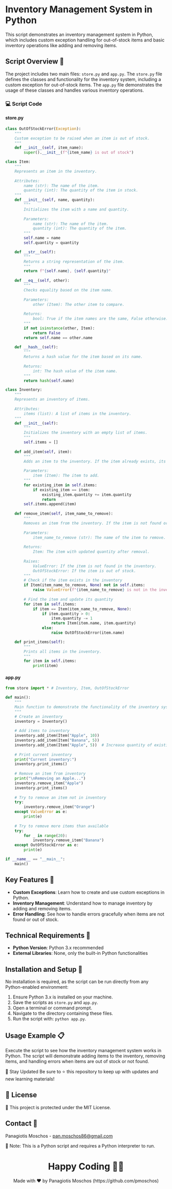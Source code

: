 # Inventory Management System in Python

This script demonstrates an inventory management system in Python, which includes custom exception handling for out-of-stock items and basic inventory operations like adding and removing items.

## Script Overview 📘

The project includes two main files: `store.py` and `app.py`. The `store.py` file defines the classes and functionality for the inventory system, including a custom exception for out-of-stock items. The `app.py` file demonstrates the usage of these classes and handles various inventory operations.

### :computer: Script Code

#### store.py
```python
class OutOfStockError(Exception):
    """
    Custom exception to be raised when an item is out of stock.
    """
    def __init__(self, item_name):
        super().__init__(f"{item_name} is out of stock")

class Item:
    """
    Represents an item in the inventory.
    
    Attributes:
        name (str): The name of the item.
        quantity (int): The quantity of the item in stock.
    """
    def __init__(self, name, quantity):
        """
        Initializes the item with a name and quantity.
        
        Parameters:
            name (str): The name of the item.
            quantity (int): The quantity of the item.
        """
        self.name = name
        self.quantity = quantity

    def __str__(self):
        """
        Returns a string representation of the item.
        """
        return f"{self.name}, {self.quantity}"
    
    def __eq__(self, other):
        """
        Checks equality based on the item name.
        
        Parameters:
            other (Item): The other item to compare.
        
        Returns:
            bool: True if the item names are the same, False otherwise.
        """
        if not isinstance(other, Item):
            return False
        return self.name == other.name
    
    def __hash__(self):
        """
        Returns a hash value for the item based on its name.
        
        Returns:
            int: The hash value of the item name.
        """
        return hash(self.name)

class Inventory:
    """
    Represents an inventory of items.
    
    Attributes:
        items (list): A list of items in the inventory.
    """
    def __init__(self):
        """
        Initializes the inventory with an empty list of items.
        """
        self.items = []
    
    def add_item(self, item):
        """
        Adds an item to the inventory. If the item already exists, its quantity is updated.
        
        Parameters:
            item (Item): The item to add.
        """
        for existing_item in self.items:
            if existing_item == item:
                existing_item.quantity += item.quantity
                return
        self.items.append(item)
    
    def remove_item(self, item_name_to_remove):
        """
        Removes an item from the inventory. If the item is not found or out of stock, raises an error.
        
        Parameters:
            item_name_to_remove (str): The name of the item to remove.
        
        Returns:
            Item: The item with updated quantity after removal.
        
        Raises:
            ValueError: If the item is not found in the inventory.
            OutOfStockError: If the item is out of stock.
        """
        # Check if the item exists in the inventory
        if Item(item_name_to_remove, None) not in self.items:
            raise ValueError(f"{item_name_to_remove} is not in the inventory")
        
        # Find the item and update its quantity
        for item in self.items:
            if item == Item(item_name_to_remove, None):
                if item.quantity > 0:
                    item.quantity -= 1
                    return Item(item.name, item.quantity)
                else:
                    raise OutOfStockError(item.name)

    def print_items(self):
        """
        Prints all items in the inventory.
        """
        for item in self.items:
            print(item)
```

#### app.py
```python
from store import * # Inventory, Item, OutOfStockError

def main():
    """
    Main function to demonstrate the functionality of the inventory system.
    """
    # Create an inventory
    inventory = Inventory()
    
    # Add items to inventory
    inventory.add_item(Item("Apple", 10))
    inventory.add_item(Item("Banana", 5))
    inventory.add_item(Item("Apple", 5))  # Increase quantity of existing item
    
    # Print current inventory
    print("Current inventory:")
    inventory.print_items()
    
    # Remove an item from inventory
    print("\nRemoving an Apple...")
    inventory.remove_item("Apple")
    inventory.print_items()
    
    # Try to remove an item not in inventory
    try:
        inventory.remove_item("Orange")
    except ValueError as e:
        print(e)
    
    # Try to remove more items than available
    try:
        for _ in range(20):
            inventory.remove_item("Banana")
    except OutOfStockError as e:
        print(e)

if __name__ == "__main__":
    main()
```

## Key Features 🌟
- **Custom Exceptions**: Learn how to create and use custom exceptions in Python.
- **Inventory Management**: Understand how to manage inventory by adding and removing items.
- **Error Handling**: See how to handle errors gracefully when items are not found or out of stock.

## Technical Requirements 🔧
- **Python Version**: Python 3.x recommended
- **External Libraries**: None, only the built-in Python functionalities

## Installation and Setup 🚀
No installation is required, as the script can be run directly from any Python-enabled environment:

1. Ensure Python 3.x is installed on your machine.
2. Save the scripts as `store.py` and `app.py`.
3. Open a terminal or command prompt.
4. Navigate to the directory containing these files.
5. Run the script with: `python app.py`.

## Usage Example 📋
Execute the script to see how the inventory management system works in Python. The script will demonstrate adding items to the inventory, removing items, and handling errors when items are out of stock or not found.

📢 Stay Updated
Be sure to ⭐ this repository to keep up with updates and new learning materials!

## 📄 License
🔐 This project is protected under the MIT License.

## Contact 📧
Panagiotis Moschos - pan.moschos86@gmail.com

🔗 Note: This is a Python script and requires a Python interpreter to run.

<h1 align="center">Happy Coding 👨‍💻</h1>
<p align="center">
  Made with ❤️ by Panagiotis Moschos (https://github.com/pmoschos)
</p>
